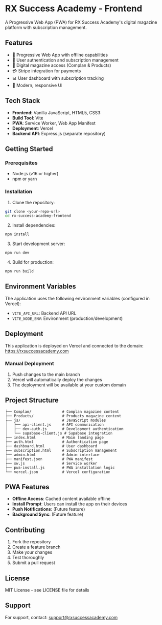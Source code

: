 # RX Success Academy - Frontend

A Progressive Web App (PWA) for RX Success Academy's digital magazine platform with subscription management.

## Features

- 📱 Progressive Web App with offline capabilities
- 🔐 User authentication and subscription management
- 📖 Digital magazine access (Complan & Products)
- 💳 Stripe integration for payments
- 📊 User dashboard with subscription tracking
- 🎨 Modern, responsive UI

## Tech Stack

- **Frontend**: Vanilla JavaScript, HTML5, CSS3
- **Build Tool**: Vite
- **PWA**: Service Worker, Web App Manifest
- **Deployment**: Vercel
- **Backend API**: Express.js (separate repository)

## Getting Started

### Prerequisites

- Node.js (v16 or higher)
- npm or yarn

### Installation

1. Clone the repository:
```bash
git clone <your-repo-url>
cd rx-success-academy-frontend
```

2. Install dependencies:
```bash
npm install
```

3. Start development server:
```bash
npm run dev
```

4. Build for production:
```bash
npm run build
```

## Environment Variables

The application uses the following environment variables (configured in Vercel):

- `VITE_API_URL`: Backend API URL
- `VITE_NODE_ENV`: Environment (production/development)

## Deployment

This application is deployed on Vercel and connected to the domain: https://rxsuccessacademy.com

### Manual Deployment

1. Push changes to the main branch
2. Vercel will automatically deploy the changes
3. The deployment will be available at your custom domain

## Project Structure

```
├── Complan/              # Complan magazine content
├── Products/             # Products magazine content
├── js/                   # JavaScript modules
│   ├── api-client.js     # API communication
│   ├── dev-auth.js       # Development authentication
│   └── supabase-client.js # Supabase integration
├── index.html            # Main landing page
├── auth.html             # Authentication page
├── dashboard.html        # User dashboard
├── subscription.html     # Subscription management
├── admin.html            # Admin interface
├── manifest.json         # PWA manifest
├── sw.js                 # Service worker
├── pwa-install.js        # PWA installation logic
└── vercel.json           # Vercel configuration
```

## PWA Features

- **Offline Access**: Cached content available offline
- **Install Prompt**: Users can install the app on their devices
- **Push Notifications**: (Future feature)
- **Background Sync**: (Future feature)

## Contributing

1. Fork the repository
2. Create a feature branch
3. Make your changes
4. Test thoroughly
5. Submit a pull request

## License

MIT License - see LICENSE file for details

## Support

For support, contact: support@rxsuccessacademy.com
